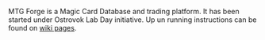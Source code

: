 MTG Forge is a Magic Card Database and trading platform. It has been started under Ostrovok Lab Day initiative. Up un running instructions can be found on [wiki pages](wiki).